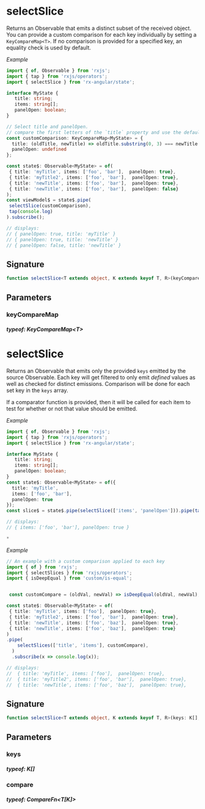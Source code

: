 # selectSlice

Returns an Observable that emits a distinct subset of the received object.
You can provide a custom comparison for each key individually by setting a `KeyCompareMap<T>`.
If no comparison is provided for a specified key, an equality check is used by default.

_Example_

```TypeScript
import { of, Observable } from 'rxjs';
import { tap } from 'rxjs/operators';
import { selectSlice } from 'rx-angular/state';

interface MyState {
   title: string;
   items: string[];
   panelOpen: boolean;
}

// Select title and panelOpen.
// compare the first letters of the `title` property and use the default comparison for `panelOpen`
const customComparison: KeyCompareMap<MyState> = {
  title: (oldTitle, newTitle) => oldTitle.substring(0, 3) === newTitle.substring(0, 3),
  panelOpen: undefined
};

const state$: Observable<MyState> = of(
 { title: 'myTitle', items: ['foo', 'bar'],  panelOpen: true},
 { title: 'myTitle2', items: ['foo', 'bar'],  panelOpen: true},
 { title: 'newTitle', items: ['foo', 'bar'],  panelOpen: true},
 { title: 'newTitle', items: ['foo', 'bar'],  panelOpen: false}
);
const viewModel$ = state$.pipe(
 selectSlice(customComparison),
 tap(console.log)
).subscribe();

// displays:
// { panelOpen: true, title: 'myTitle' }
// { panelOpen: true, title: 'newTitle' }
// { panelOpen: false, title: 'newTitle' }
```

## Signature

```TypeScript
function selectSlice<T extends object, K extends keyof T, R>(keyCompareMap: KeyCompareMap<T>): OperatorFunction<T, R>
```

## Parameters

### keyCompareMap

##### typeof: KeyCompareMap&#60;T&#62;

# selectSlice

Returns an Observable that emits only the provided `keys` emitted by the source Observable. Each key will get
filtered to only emit _defined_ values as well as checked for distinct emissions.
Comparison will be done for each set key in the `keys` array.

If a comparator function is provided, then it will be called for each item to test for whether or not that value
should be emitted.

_Example_

```TypeScript
import { of, Observable } from 'rxjs';
import { tap } from 'rxjs/operators';
import { selectSlice } from 'rx-angular/state';

interface MyState {
   title: string;
   items: string[];
   panelOpen: boolean;
}
const state$: Observable<MyState> = of({
  title: 'myTitle',
  items: ['foo', 'bar'],
  panelOpen: true
});
const slice$ = state$.pipe(selectSlice(['items', 'panelOpen'])).pipe(tap(console.log)).subscribe();

// displays:
// { items: ['foo', 'bar'], panelOpen: true }

*
```

_Example_

```TypeScript
// An example with a custom comparison applied to each key
import { of } from 'rxjs';
import { selectSlices } from 'rxjs/operators';
import { isDeepEqual } from 'custom/is-equal';


 const customCompare = (oldVal, newVal) => isDeepEqual(oldVal, newVal);

const state$: Observable<MyState> = of(
 { title: 'myTitle', items: ['foo'],  panelOpen: true},
 { title: 'myTitle2', items: ['foo', 'bar'],  panelOpen: true},
 { title: 'newTitle', items: ['foo', 'baz'],  panelOpen: true},
 { title: 'newTitle', items: ['foo', 'baz'],  panelOpen: true}
)
.pipe(
    selectSlices(['title', 'items'], customCompare),
  )
  .subscribe(x => console.log(x));

// displays:
//  { title: 'myTitle', items: ['foo'],  panelOpen: true},
//  { title: 'myTitle2', items: ['foo', 'bar'],  panelOpen: true},
//  { title: 'newTitle', items: ['foo', 'baz'],  panelOpen: true},
```

## Signature

```TypeScript
function selectSlice<T extends object, K extends keyof T, R>(keys: K[], compare?: CompareFn<T[K]>): OperatorFunction<T, R>
```

## Parameters

### keys

##### typeof: K[]

### compare

##### typeof: CompareFn&#60;T[K]&#62;
